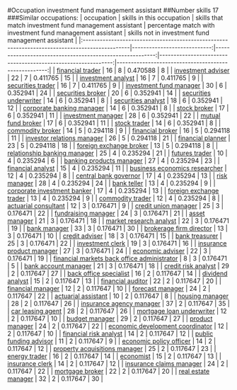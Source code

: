 #Occupation investment fund management assistant
##Number skills 17
###Similar occupations:
| occupation                                                                                    |   skills in this occupation |   skills that match investment fund management assistant |   percentage match with investment fund management assistant |   skills not in investment fund management assistant |
|:----------------------------------------------------------------------------------------------|----------------------------:|---------------------------------------------------------:|-------------------------------------------------------------:|-----------------------------------------------------:|
| [financial trader](financial_trader.md)                                                       |                          16 |                                                        8 |                                                     0.470588 |                                                    8 |
| [investment adviser](investment_adviser.md)                                                   |                          22 |                                                        7 |                                                     0.411765 |                                                   15 |
| [investment analyst](investment_analyst.md)                                                   |                          16 |                                                        7 |                                                     0.411765 |                                                    9 |
| [securities trader](securities_trader.md)                                                     |                          16 |                                                        7 |                                                     0.411765 |                                                    9 |
| [investment fund manager](investment_fund_manager.md)                                         |                          30 |                                                        6 |                                                     0.352941 |                                                   24 |
| [securities broker](securities_broker.md)                                                     |                          20 |                                                        6 |                                                     0.352941 |                                                   14 |
| [securities underwriter](securities_underwriter.md)                                           |                          14 |                                                        6 |                                                     0.352941 |                                                    8 |
| [securities analyst](securities_analyst.md)                                                   |                          18 |                                                        6 |                                                     0.352941 |                                                   12 |
| [corporate banking manager](corporate_banking_manager.md)                                     |                          14 |                                                        6 |                                                     0.352941 |                                                    8 |
| [stock broker](stock_broker.md)                                                               |                          17 |                                                        6 |                                                     0.352941 |                                                   11 |
| [investment manager](investment_manager.md)                                                   |                          28 |                                                        6 |                                                     0.352941 |                                                   22 |
| [mutual fund broker](mutual_fund_broker.md)                                                   |                          17 |                                                        6 |                                                     0.352941 |                                                   11 |
| [stock trader](stock_trader.md)                                                               |                          14 |                                                        6 |                                                     0.352941 |                                                    8 |
| [commodity broker](commodity_broker.md)                                                       |                          14 |                                                        5 |                                                     0.294118 |                                                    9 |
| [financial broker](financial_broker.md)                                                       |                          16 |                                                        5 |                                                     0.294118 |                                                   11 |
| [investor relations manager](investor_relations_manager.md)                                   |                          26 |                                                        5 |                                                     0.294118 |                                                   21 |
| [financial planner](financial_planner.md)                                                     |                          23 |                                                        5 |                                                     0.294118 |                                                   18 |
| [foreign exchange broker](foreign_exchange_broker.md)                                         |                          13 |                                                        5 |                                                     0.294118 |                                                    8 |
| [relationship banking manager](relationship_banking_manager.md)                               |                          25 |                                                        4 |                                                     0.235294 |                                                   21 |
| [futures trader](futures_trader.md)                                                           |                          10 |                                                        4 |                                                     0.235294 |                                                    6 |
| [banking products manager](banking_products_manager.md)                                       |                          27 |                                                        4 |                                                     0.235294 |                                                   23 |
| [financial analyst](financial_analyst.md)                                                     |                          15 |                                                        4 |                                                     0.235294 |                                                   11 |
| [business economics researcher](business_economics_researcher.md)                             |                          12 |                                                        4 |                                                     0.235294 |                                                    8 |
| [central bank governor](central_bank_governor.md)                                             |                          17 |                                                        4 |                                                     0.235294 |                                                   13 |
| [risk manager](risk_manager.md)                                                               |                          28 |                                                        4 |                                                     0.235294 |                                                   24 |
| [bank teller](bank_teller.md)                                                                 |                          13 |                                                        4 |                                                     0.235294 |                                                    9 |
| [corporate investment banker](corporate_investment_banker.md)                                 |                          17 |                                                        4 |                                                     0.235294 |                                                   13 |
| [foreign exchange trader](foreign_exchange_trader.md)                                         |                          13 |                                                        4 |                                                     0.235294 |                                                    9 |
| [commodity trader](commodity_trader.md)                                                       |                          12 |                                                        4 |                                                     0.235294 |                                                    8 |
| [actuarial consultant](actuarial_consultant.md)                                               |                          12 |                                                        3 |                                                     0.176471 |                                                    9 |
| [credit union manager](credit_union_manager.md)                                               |                          25 |                                                        3 |                                                     0.176471 |                                                   22 |
| [fundraising manager](fundraising_manager.md)                                                 |                          24 |                                                        3 |                                                     0.176471 |                                                   21 |
| [asset manager](asset_manager.md)                                                             |                          21 |                                                        3 |                                                     0.176471 |                                                   18 |
| [market research analyst](market_research_analyst.md)                                         |                          22 |                                                        3 |                                                     0.176471 |                                                   19 |
| [bank manager](bank_manager.md)                                                               |                          33 |                                                        3 |                                                     0.176471 |                                                   30 |
| [brokerage firm director](brokerage_firm_director.md)                                         |                          13 |                                                        3 |                                                     0.176471 |                                                   10 |
| [credit adviser](credit_adviser.md)                                                           |                          18 |                                                        3 |                                                     0.176471 |                                                   15 |
| [bank treasurer](bank_treasurer.md)                                                           |                          25 |                                                        3 |                                                     0.176471 |                                                   22 |
| [investment clerk](investment_clerk.md)                                                       |                          19 |                                                        3 |                                                     0.176471 |                                                   16 |
| [insurance product manager](insurance_product_manager.md)                                     |                          27 |                                                        3 |                                                     0.176471 |                                                   24 |
| [economic adviser](economic_adviser.md)                                                       |                          22 |                                                        3 |                                                     0.176471 |                                                   19 |
| [financial markets back office administrator](financial_markets_back_office_administrator.md) |                           8 |                                                        3 |                                                     0.176471 |                                                    5 |
| [bank account manager](bank_account_manager.md)                                               |                          21 |                                                        3 |                                                     0.176471 |                                                   18 |
| [credit risk analyst](credit_risk_analyst.md)                                                 |                          29 |                                                        2 |                                                     0.117647 |                                                   27 |
| [back office specialist](back_office_specialist.md)                                           |                          16 |                                                        2 |                                                     0.117647 |                                                   14 |
| [dividend analyst](dividend_analyst.md)                                                       |                          15 |                                                        2 |                                                     0.117647 |                                                   13 |
| [financial auditor](financial_auditor.md)                                                     |                          22 |                                                        2 |                                                     0.117647 |                                                   20 |
| [financial manager](financial_manager.md)                                                     |                          12 |                                                        2 |                                                     0.117647 |                                                   10 |
| [forecast manager](forecast_manager.md)                                                       |                          24 |                                                        2 |                                                     0.117647 |                                                   22 |
| [actuarial assistant](actuarial_assistant.md)                                                 |                          10 |                                                        2 |                                                     0.117647 |                                                    8 |
| [housing manager](housing_manager.md)                                                         |                          28 |                                                        2 |                                                     0.117647 |                                                   26 |
| [insurance agency manager](insurance_agency_manager.md)                                       |                          37 |                                                        2 |                                                     0.117647 |                                                   35 |
| [car leasing agent](car_leasing_agent.md)                                                     |                          28 |                                                        2 |                                                     0.117647 |                                                   26 |
| [mortgage loan underwriter](mortgage_loan_underwriter.md)                                     |                          12 |                                                        2 |                                                     0.117647 |                                                   10 |
| [budget manager](budget_manager.md)                                                           |                          29 |                                                        2 |                                                     0.117647 |                                                   27 |
| [product manager](product_manager.md)                                                         |                          24 |                                                        2 |                                                     0.117647 |                                                   22 |
| [economic development coordinator](economic_development_coordinator.md)                       |                          12 |                                                        2 |                                                     0.117647 |                                                   10 |
| [financial risk analyst](financial_risk_analyst.md)                                           |                          14 |                                                        2 |                                                     0.117647 |                                                   12 |
| [public funding advisor](public_funding_advisor.md)                                           |                          11 |                                                        2 |                                                     0.117647 |                                                    9 |
| [economic policy officer](economic_policy_officer.md)                                         |                          14 |                                                        2 |                                                     0.117647 |                                                   12 |
| [property acquisitions manager](property_acquisitions_manager.md)                             |                          25 |                                                        2 |                                                     0.117647 |                                                   23 |
| [energy trader](energy_trader.md)                                                             |                          16 |                                                        2 |                                                     0.117647 |                                                   14 |
| [economist](economist.md)                                                                     |                          15 |                                                        2 |                                                     0.117647 |                                                   13 |
| [insurance clerk](insurance_clerk.md)                                                         |                          14 |                                                        2 |                                                     0.117647 |                                                   12 |
| [insurance claims manager](insurance_claims_manager.md)                                       |                          24 |                                                        2 |                                                     0.117647 |                                                   22 |
| [mortgage broker](mortgage_broker.md)                                                         |                          22 |                                                        2 |                                                     0.117647 |                                                   20 |
| [real estate manager](real_estate_manager.md)                                                 |                          32 |                                                        2 |                                                     0.117647 |                                                   30 |
